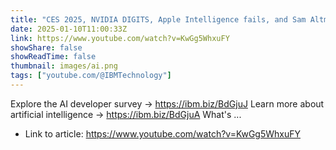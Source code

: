 ```yaml
---
title: "CES 2025, NVIDIA DIGITS, Apple Intelligence fails, and Sam Altman’s reflections"
date: 2025-01-10T11:00:33Z
link: https://www.youtube.com/watch?v=KwGg5WhxuFY
showShare: false
showReadTime: false
thumbnail: images/ai.png
tags: ["youtube.com/@IBMTechnology"]
---
```

Explore the AI developer survey → https://ibm.biz/BdGjuJ Learn more about artificial intelligence → https://ibm.biz/BdGjuA What's ...

- Link to article: https://www.youtube.com/watch?v=KwGg5WhxuFY
